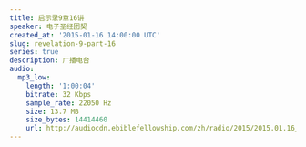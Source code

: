 ```yaml
---
title: 启示录9章16讲
speaker: 电子圣经团契
created_at: '2015-01-16 14:00:00 UTC'
slug: revelation-9-part-16
series: true
description: 广播电台
audio:
  mp3_low:
    length: '1:00:04'
    bitrate: 32 Kbps
    sample_rate: 22050 Hz
    size: 13.7 MB
    size_bytes: 14414460
    url: http://audiocdn.ebiblefellowship.com/zh/radio/2015/2015.01.16_EBF_-_Revelation_9_Part_16.mp3
---
```

